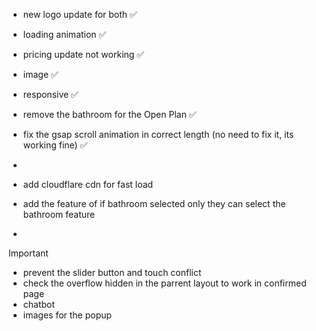 - new logo update for both ✅
- loading animation ✅
- pricing update not working ✅
- image ✅
- responsive ✅
- remove the bathroom for the Open Plan ✅
- fix the gsap scroll animation in correct length (no need to fix it, its working fine) ✅

-
- add cloudflare cdn for fast load
- add the feature of if bathroom selected only they can select the bathroom feature
-

Important

- prevent the slider button and touch conflict
- check the overflow hidden in the parrent layout to work in confirmed page
- chatbot
- images for the popup